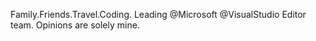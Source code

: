 Family.Friends.Travel.Coding. Leading @Microsoft @VisualStudio Editor team. Opinions are solely mine.
